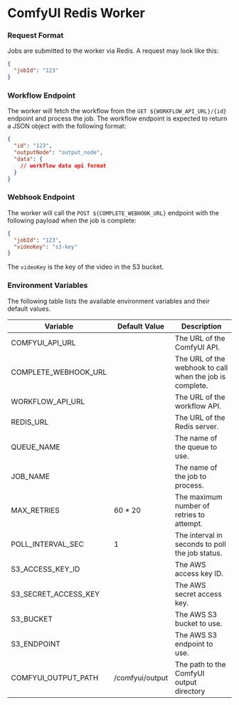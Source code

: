 # ComfyUI Redis Worker

### Request Format

Jobs are submitted to the worker via Redis. A request may look like this:

```json
{
  "jobId": "123"
}
```

### Workflow Endpoint

The worker will fetch the workflow from the `GET ${WORKFLOW_API_URL}/{id}` endpoint and process the job. The workflow endpoint is expected to return a JSON object with the following format:

```json
{
  "id": "123",
  "outputNode": "output_node",
  "data": {
    // workflow data api format
  }
}
```

### Webhook Endpoint

The worker will call the `POST ${COMPLETE_WEBHOOK_URL}` endpoint with the following payload when the job is complete:

```json
{
  "jobId": "123",
  "videoKey": "s3-key"
}
```

The `videoKey` is the key of the video in the S3 bucket.

### Environment Variables

The following table lists the available environment variables and their default values.

| Variable              | Default Value  | Description         |
| --------------------- | -------------- | ------------------- |
| COMFYUI_API_URL       |          | The URL of the ComfyUI API.                       |
| COMPLETE_WEBHOOK_URL  |          | The URL of the webhook to call when the job is complete.    |
| WORKFLOW_API_URL      |          | The URL of the workflow API.                      |
| REDIS_URL             |          | The URL of the Redis server.                      |
| QUEUE_NAME            |          | The name of the queue to use.                     |
| JOB_NAME              |          | The name of the job to process.                   |
| MAX_RETRIES           | 60 * 20  | The maximum number of retries to attempt.        |
| POLL_INTERVAL_SEC     | 1        | The interval in seconds to poll the job status.  |
| S3_ACCESS_KEY_ID      |          | The AWS access key ID.                 |
| S3_SECRET_ACCESS_KEY  |          | The AWS secret access key.                       |
| S3_BUCKET             |          | The AWS S3 bucket to use.                        |
| S3_ENDPOINT           |          | The AWS S3 endpoint to use.                      |
| COMFYUI_OUTPUT_PATH   | /comfyui/output | The path to the ComfyUI output directory |